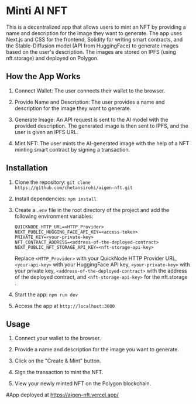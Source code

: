 # Minti AI NFT

This is a decentralized app that allows users to mint an NFT by providing a name and description for the image they want to generate. The app uses Next.js and CSS for the frontend, Solidity for writing smart contracts, and the Stable-Diffusion model (API from HuggingFace) to generate images based on the user's description. The images are stored on IPFS (using nft.storage) and deployed on Polygon.

## How the App Works

1. Connect Wallet: The user connects their wallet to the browser.

2. Provide Name and Description: The user provides a name and description for the image they want to generate.

3. Generate Image: An API request is sent to the AI model with the provided description. The generated image is then sent to IPFS, and the user is given an IPFS URL.

4. Mint NFT: The user mints the AI-generated image with the help of a NFT minting smart contract by signing a transaction.

## Installation

1. Clone the repository: `git clone https://github.com/chetansirohi/aigen-nft.git`

2. Install dependencies: `npm install`

3. Create a `.env` file in the root directory of the project and add the following environment variables:

   ```
   QUICKNODE_HTTP_URL=<HTTP_Provider>
   NEXT_PUBLIC_HUGGING_FACE_API_KEY=<access-token>
   PRIVATE_KEY=<your-private-key>
   NFT_CONTRACT_ADDRESS=<address-of-the-deployed-contract>
   NEXT_PUBLIC_NFT_STORAGE_API_KEY=<nft-storage-api-key>
   ```

   Replace `<HTTP_Provider>` with your QuickNode HTTP Provider  URL,`<your-api-key>` with your HuggingFace API key, `<your-private-key>` with your private key, `<address-of-the-deployed-contract>` with the address of the deployed contract, and `<nft-storage-api-key>` for the nft.storage .

4. Start the app: `npm run dev`

5. Access the app at `http://localhost:3000`

## Usage

1. Connect your wallet to the browser.

2. Provide a name and description for the image you want to generate.

3. Click on the "Create & Mint" button.

4. Sign the transaction to mint the NFT.

5. View your newly minted NFT on the Polygon blockchain.

#App deployed at https://aigen-nft.vercel.app/
